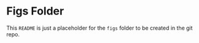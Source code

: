 # Figs Folder

This `README` is just a placeholder for the `figs` folder to be created in the git repo.

